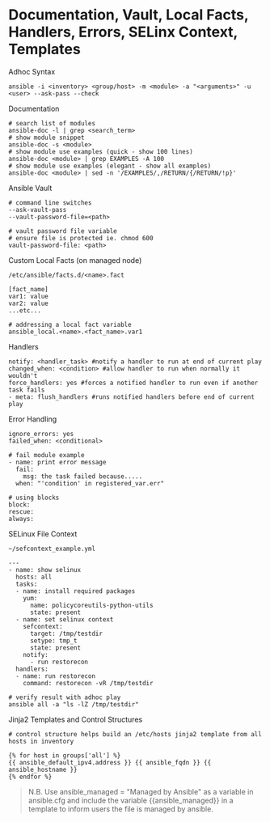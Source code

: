 # Documentation, Vault, Local Facts, Handlers, Errors, SELinx Context, Templates

Adhoc Syntax
```shell
ansible -i <inventory> <group/host> -m <module> -a "<arguments>" -u <user> --ask-pass --check
```
Documentation
```shell
# search list of modules
ansible-doc -l | grep <search_term>
# show module snippet
ansible-doc -s <module>
# show module use examples (quick - show 100 lines)
ansible-doc <module> | grep EXAMPLES -A 100
# show module use examples (elegant - show all examples)
ansible-doc <module> | sed -n '/EXAMPLES/,/RETURN/{/RETURN/!p}'
```
Ansible Vault
```shell
# command line switches
--ask-vault-pass 
--vault-password-file=<path>

# vault password file variable
# ensure file is protected ie. chmod 600
vault-password-file: <path>
```
Custom Local Facts (on managed node)
```shell
/etc/ansible/facts.d/<name>.fact

[fact_name]
var1: value
var2: value
...etc...
```
```shell
# addressing a local fact variable
ansible_local.<name>.<fact_name>.var1
```
Handlers
```shell
notify: <handler_task> #notify a handler to run at end of current play
changed_when: <condition> #allow handler to run when normally it wouldn't
force_handlers: yes #forces a notified handler to run even if another task fails
- meta: flush_handlers #runs notified handlers before end of current play
```
Error Handling
```shell
ignore_errors: yes
failed_when: <conditional>
```
```shell
# fail module example
- name: print error message
  fail:
    msg: the task failed because.....
  when: "'condition' in registered_var.err"
```
```shell
# using blocks
block:
rescue:
always:
```
SELinux File Context
```shell
~/sefcontext_example.yml

---
- name: show selinux
  hosts: all
  tasks:
  - name: install required packages
    yum:
      name: policycoreutils-python-utils
      state: present
  - name: set selinux context
    sefcontext:
      target: /tmp/testdir
      setype: tmp_t
      state: present
    notify:
      - run restorecon
  handlers:
  - name: run restorecon
    command: restorecon -vR /tmp/testdir
```
```shell
# verify result with adhoc play
ansible all -a "ls -lZ /tmp/testdir"
```
Jinja2 Templates and Control Structures
```shell
# control structure helps build an /etc/hosts jinja2 template from all hosts in inventory

{% for host in groups['all'] %}
{{ ansible_default_ipv4.address }} {{ ansible_fqdn }} {{ ansible_hostname }}
{% endfor %}
```
> N.B. Use ansible_managed = "Managed by Ansible" as a variable in ansible.cfg and include the variable {{ansible_managed}} in a template to inform users the file is managed by ansible.

